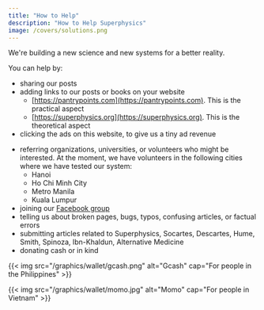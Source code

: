 ```yaml
---
title: "How to Help"
description: "How to Help Superphysics"
image: /covers/solutions.png
---
```


We're building a new science and new systems for a better reality.

You can help by:
- sharing our posts
- adding links to our posts or books on your website
  - [https://pantrypoints.com](https://pantrypoints.com). This is the practical aspect
  - [https://superphysics.org](https://superphysics.org). This is the theoretical aspect
- clicking the ads on this website, to give us a tiny ad revenue
<!-- - going to [pantrypoints.com](https://pantrypoints.com) and submitting a contact form under 'Join the Change' -->
- referring organizations, universities, or volunteers who might be interested. At the moment, we have volunteers in the following cities where we have tested our system:
  - Hanoi
  - Ho Chi Minh City
  - Metro Manila
  - Kuala Lumpur
- joining our [Facebook group](https://www.facebook.com/groups/superphysicsorg/)
- telling us about broken pages, bugs, typos, confusing articles, or factual errors
- submitting articles related to Superphysics, Socartes, Descartes, Hume, Smith, Spinoza, Ibn-Khaldun, Alternative Medicine
- donating cash or in kind

{{< img src="/graphics/wallet/gcash.png" alt="Gcash" cap="For people in the Philippines" >}}

{{< img src="/graphics/wallet/momo.jpg" alt="Momo" cap="For people in Vietnam" >}}

